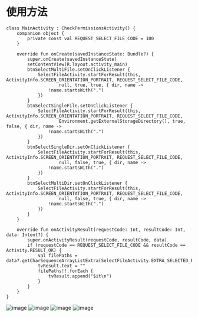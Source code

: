# 使用方法

    class MainActivity : CheckPermissionsActivity() {
	    companion object {
	        private const val REQUEST_SELECT_FILE_CODE = 100
	    }
	
	    override fun onCreate(savedInstanceState: Bundle?) {
	        super.onCreate(savedInstanceState)
	        setContentView(R.layout.activity_main)
	        btnSelectMultiFile.setOnClickListener {
	            SelectFileActivity.startForResult(this, ActivityInfo.SCREEN_ORIENTATION_PORTRAIT, REQUEST_SELECT_FILE_CODE,
	                    null, true, true, { dir, name ->
	                !name.startsWith(".")
	            })
	        }
	        btnSelectSingleFile.setOnClickListener {
	            SelectFileActivity.startForResult(this, ActivityInfo.SCREEN_ORIENTATION_PORTRAIT, REQUEST_SELECT_FILE_CODE,
	                    Environment.getExternalStorageDirectory(), true, false, { dir, name ->
	                !name.startsWith(".")
	            })
	        }
	        btnSelectSingleDir.setOnClickListener {
	            SelectFileActivity.startForResult(this, ActivityInfo.SCREEN_ORIENTATION_PORTRAIT, REQUEST_SELECT_FILE_CODE,
	                    null, false, true, { dir, name ->
	                !name.startsWith(".")
	            })
	        }
	        btnSelectMultiDir.setOnClickListener {
	            SelectFileActivity.startForResult(this, ActivityInfo.SCREEN_ORIENTATION_PORTRAIT, REQUEST_SELECT_FILE_CODE,
	                    null, false, true, { dir, name ->
	                !name.startsWith(".")
	            })
	        }
	    }
	
	    override fun onActivityResult(requestCode: Int, resultCode: Int, data: Intent?) {
	        super.onActivityResult(requestCode, resultCode, data)
	        if (requestCode == REQUEST_SELECT_FILE_CODE && resultCode == Activity.RESULT_OK) {
	            val filePaths = data?.getCharSequenceArrayListExtra(SelectFileActivity.EXTRA_SELECTED_FILE_PATH_LIST)
	            tvResult.text = ""
	            filePaths!!.forEach { 
	                tvResult.append("$it\n")
	            }
	        }
	    }
	}

![image](https://github.com/fszeng2011/fileselector/screenshot/blob/master/device-2018-05-27-165915.png)
![image](https://github.com/fszeng2011/fileselector/screenshot/blob/master/device-2018-05-27-170008.png)
![image](https://github.com/fszeng2011/fileselector/screenshot/blob/master/device-2018-05-27-170035.png)
![image](https://github.com/fszeng2011/fileselector/screenshot/blob/master/device-2018-05-27-162627.png)